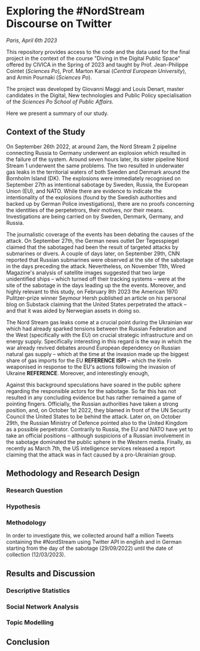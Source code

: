 # Exploring the #NordStream Discourse on Twitter

_Paris, April 6th 2023_

This repository provides access to the code and the data used for the final project in the context of the course "Diving in the Digital Public Space" offered by CIVICA in the Spring of 2023 and taught by Prof. Jean-Philippe Cointet (_Sciences Po_), Prof. Marton Karsai (_Central European University_), and Armin Pournaki (_Sciences Po_). 

The project was developed by Giovanni Maggi and Louis Denart, master candidates in the Digital, New technologies and Public Policy specialisation of the _Sciences Po School of Public Affairs_. 

Here we present a summary of our study. 

## Context of the Study

On September 26th 2022, at around 2am, the Nord Stream 2 pipeline connecting Russia to Germany underwent an explosion which resulted in the failure of the system. Around seven hours later, its sister pipeline Nord Stream 1 underwent the same problems. The two resulted in underwater gas leaks in the territorial waters of both Sweden and Denmark around the Bornholm Island (DK). The explosions were immediately recognised on September 27th as intentional sabotage by Sweden, Russia, the European Union (EU), and NATO. While there are evidence to indicate the intentionality of the explosions (found by the Swedish authorities and backed up by German Police investigations), there are no proofs concerning the identities of the perpetetrors, their motives, nor their means. Investigations are being carried on by Sweden, Denmark, Germany, and Russia.

The journalistic coverage of the events has been debating the causes of the attack. On September 27th, the German news outlet Der Tegesspiegel claimed that the sabotaged had been the result of targeted attacks by submarines or divers. A couple of days later, on September 29th, CNN reported that Russian submarines were observed at the site of the sabotage in the days preceding the attack. Nevertheless, on November 11th, Wired Magazine's analysis of satellite images suggested that two large unidentified ships – which turned off their tracking systems – were at the site of the sabotage in the days leading up the the events. Moreover, and highly relevant to this study, on February 8th 2023 the American 1970 Pulitzer-prize winner Seymour Hersh published an article on his personal blog on Substack claiming that the United States perpetrated the attack – and that it was aided by Nerwegian assets in doing so. 

The Nord Stream gas leaks come at a crucial point during the Ukrainian war which had already sparked tensions between the Russian Federation and the West (specifically with the EU) on crucial strategic infrastructure and on energy supply. Specifically interesting in this regard is the way in which the war already revived debates around European dependency on Russian natural gas supply – which at the time at the invasion made up the biggest share of gas imports for the EU **REFERENCE ISPI** – which the Krelin weaponised in response to the EU's actions following the invasion of Ukraine **REFERENCE**. Moreover, and interestingly enough, 

Against this background speculations have soared in the public sphere regarding the responsible actors for the sabotage. So far this has not resulted in any concluding evidence but has rather remained a game of pointing fingers. Officially, the Russian authorities have taken a strong position, and, on October 1st 2022, they blamed in front of the UN Security Council the United States to be behind the attack. Later on, on October 29th, the Russian Ministry of Defence pointed also to the United Kingdom as a possible perpetrator. Contrarily to Russia, the EU and NATO have yet to take an official positions – although suspicions of a Russian involvement in the sabotage dominated the public sphere in the Western media. Finally, as recently as March 7th, the US intelligence services released a report claiming that the attack was in fact caused by a pro-Ukrainian group. 

## Methodology and Research Design

### Research Question 

### Hypothesis

### Methodology

In order to investigate this, we collected around half a mllion Tweets containing the #NordStream using Twitter API in english and in German starting from the day of the sabotage (29/09/2022) until the date of collection (12/03/2023).

## Results and Discussion 

### Descriptive Statistics

### Social Network Analysis

### Topic Modelling

## Conclusion

















